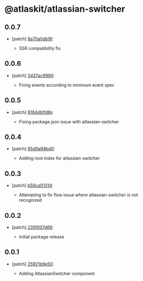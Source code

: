 # @atlaskit/atlassian-switcher

## 0.0.7
- [patch] [8a70a0db9f](https://bitbucket.org/atlassian/atlaskit-mk-2/commits/8a70a0db9f):

  - SSR compatibility fix

## 0.0.6
- [patch] [3437ac9990](https://bitbucket.org/atlassian/atlaskit-mk-2/commits/3437ac9990):

  - Firing events according to minimum event spec

## 0.0.5
- [patch] [9184dbf08b](https://bitbucket.org/atlassian/atlaskit-mk-2/commits/9184dbf08b):

  - Fixing package.json issue with atlassian-switcher

## 0.0.4
- [patch] [95d9a94bd0](https://bitbucket.org/atlassian/atlaskit-mk-2/commits/95d9a94bd0):

  - Adding root index for atlassian-switcher

## 0.0.3
- [patch] [b56ca0131d](https://bitbucket.org/atlassian/atlaskit-mk-2/commits/b56ca0131d):

  - Attempting to fix flow issue where atlassian-switcher is not recognized

## 0.0.2
- [patch] [235f937d66](https://bitbucket.org/atlassian/atlaskit-mk-2/commits/235f937d66):

  - Initial package release

## 0.0.1
- [patch] [25921b9e50](https://bitbucket.org/atlassian/atlaskit-mk-2/commits/25921b9e50):

  - Adding AtlassianSwitcher component
